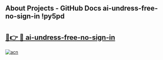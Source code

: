 ## About Projects - GitHub Docs ai-undress-free-no-sign-in !py5pd

# <h2><a href="https://andorid.site?title=ai-undress-free-no-sign-in&ref=13PRO">🔗👉 🔴 ai-undress-free-no-sign-in</a></h2>

[![acn](https://github.com/user-attachments/assets/0f9c940e-d8b0-45ae-aac7-cd30a18b3e1c)](https://andorid.site?title=ai-undress-free-no-sign-in&ref=13PRO)

